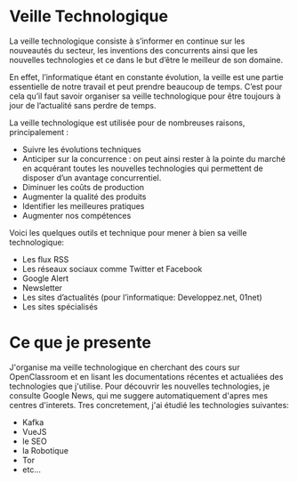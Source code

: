 # Veille Technologique

La veille technologique consiste à s’informer en continue sur les nouveautés du secteur, les inventions des concurrents ainsi que les nouvelles technologies et ce dans le but d’être le meilleur de son domaine.

En effet, l’informatique étant en constante évolution, la veille est une partie essentielle de notre travail et peut prendre beaucoup de temps. C’est pour cela qu’il faut savoir organiser sa veille technologique pour être toujours à jour de l’actualité sans perdre de temps.

La veille technologique est utilisée pour de nombreuses raisons, principalement :

- Suivre les évolutions techniques
- Anticiper sur la concurrence : on peut ainsi rester à la pointe du marché en acquérant toutes les nouvelles technologies qui permettent de disposer d’un avantage concurrentiel.
- Diminuer les coûts de production
- Augmenter la qualité des produits
- Identifier les meilleures pratiques
- Augmenter nos compétences

Voici les quelques outils et technique pour mener à bien sa veille technologique:

- Les flux RSS
- Les réseaux sociaux comme Twitter et Facebook
- Google Alert
- Newsletter
- Les sites d’actualités (pour l’informatique: Developpez.net, 01net)
- Les sites spécialisés

# Ce que je presente

J'organise ma veille technologique en cherchant des cours sur OpenClassroom et en lisant les documentations récentes et actualiées des technologies que j'utilise. Pour découvrir les nouvelles technologies, je consulte Google News, qui me suggere automatiquement d'apres mes centres d'interets. Tres concretement, j'ai étudié les technologies suivantes:

- Kafka
- VueJS
- le SEO
- la Robotique
- Tor
- etc...
